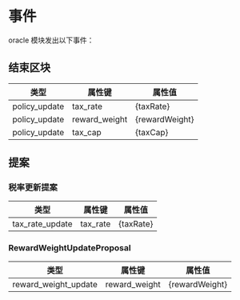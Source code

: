 <!--
国库：5
-->

# 事件

oracle 模块发出以下事件：

## 结束区块

| 类型 | 属性键 | 属性值 |
|----------------------|---------------|-----------------|
| policy_update        | tax_rate      | {taxRate}       |
| policy_update        | reward_weight | {rewardWeight}  |  
| policy_update        | tax_cap       | {taxCap}        |  

## 提案

### 税率更新提案

| 类型 | 属性键 | 属性值 |
|-----------------|---------------|---------------------|
| tax_rate_update | tax_rate      | {taxRate}           |

### RewardWeightUpdateProposal

| 类型 | 属性键 | 属性值 |
|----------------------|---------------|---------------------|
| reward_weight_update | reward_weight | {rewardWeight}      |
